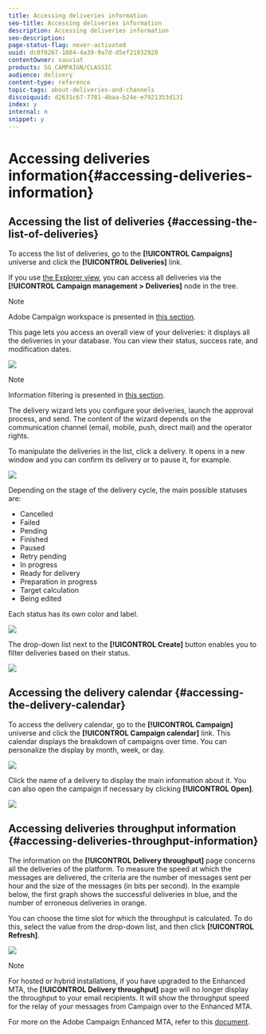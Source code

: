 ```yaml
---
title: Accessing deliveries information
seo-title: Accessing deliveries information
description: Accessing deliveries information
seo-description: 
page-status-flag: never-activated
uuid: dc8f0267-1884-4a39-9a7d-d5ef21932928
contentOwner: sauviat
products: SG_CAMPAIGN/CLASSIC
audience: delivery
content-type: reference
topic-tags: about-deliveries-and-channels
discoiquuid: d2631c67-7781-4baa-b24e-e7921353d131
index: y
internal: n
snippet: y
---
```


# Accessing deliveries information{#accessing-deliveries-information}

## Accessing the list of deliveries {#accessing-the-list-of-deliveries}

To access the list of deliveries, go to the **[!UICONTROL Campaigns]** universe and click the **[!UICONTROL Deliveries]** link.

If you use [the Explorer view](../../platform/using/adobe-campaign-workspace.md#about-adobe-campaign-explorer), you can access all deliveries via the **[!UICONTROL Campaign management > Deliveries]** node in the tree.

>[!NOTE]
>
>Adobe Campaign workspace is presented in [this section](../../platform/using/adobe-campaign-workspace.md).

This page lets you access an overall view of your deliveries: it displays all the deliveries in your database. You can view their status, success rate, and modification dates.

![](assets/d_ncs_user_filter_interface_delivery01.png)

>[!NOTE]
>
>Information filtering is presented in [this section](../../platform/using/filtering-options.md).

The delivery wizard lets you configure your deliveries, launch the approval process, and send. The content of the wizard depends on the communication channel (email, mobile, push, direct mail) and the operator rights.

To manipulate the deliveries in the list, click a delivery. It opens in a new window and you can confirm its delivery or to pause it, for example.

![](assets/s_ncs_user_interface_delivery02.png)

Depending on the stage of the delivery cycle, the main possible statuses are:

* Cancelled
* Failed
* Pending
* Finished
* Paused
* Retry pending
* In progress
* Ready for delivery
* Preparation in progress
* Target calculation
* Being edited

Each status has its own color and label.

![](assets/s_ncs_user_status_campaigns_120.png)

The drop-down list next to the **[!UICONTROL Create]** button enables you to filter deliveries based on their status.

![](assets/delivery_filter_status.png)

## Accessing the delivery calendar {#accessing-the-delivery-calendar}

To access the delivery calendar, go to the **[!UICONTROL Campaign]** universe and click the **[!UICONTROL Campaign calendar]** link. This calendar displays the breakdown of campaigns over time. You can personalize the display by month, week, or day.

![](assets/s_ncs_user_interface_delivery04.png)

Click the name of a delivery to display the main information about it. You can also open the campaign if necessary by clicking **[!UICONTROL Open]**.

![](assets/s_ncs_user_interface_delivery05.png)

## Accessing deliveries throughput information {#accessing-deliveries-throughput-information}

The information on the **[!UICONTROL Delivery throughput]** page concerns all the deliveries of the platform. To measure the speed at which the messages are delivered, the criteria are the number of messages sent per hour and the size of the messages (in bits per second). In the example below, the first graph shows the successful deliveries in blue, and the number of erroneous deliveries in orange.

You can choose the time slot for which the throughput is calculated. To do this, select the value from the drop-down list, and then click **[!UICONTROL Refresh]**.

![](assets/s_ncs_user_interface_delivery06.png)

>[!NOTE]
>
>For hosted or hybrid installations, if you have upgraded to the Enhanced MTA, the **[!UICONTROL Delivery throughput]** page will no longer display the throughput to your email recipients. It will show the throughput speed for the relay of your messages from Campaign over to the Enhanced MTA.
>
>For more on the Adobe Campaign Enhanced MTA, refer to this [document](https://helpx.adobe.com/campaign/kb/campaign-enhanced-mta.html).